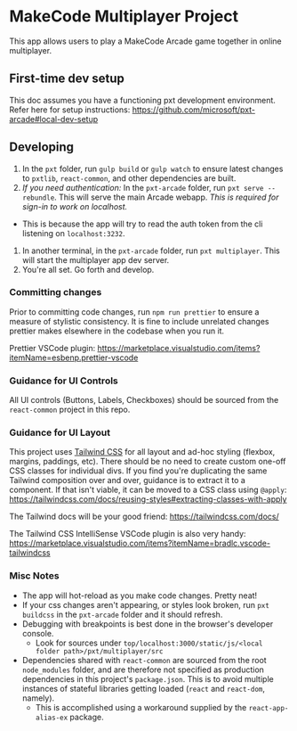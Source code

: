 # MakeCode Multiplayer Project

This app allows users to play a MakeCode Arcade game together in online multiplayer.

## First-time dev setup

This doc assumes you have a functioning pxt development environment. Refer here for setup instructions: https://github.com/microsoft/pxt-arcade#local-dev-setup

## Developing

1. In the `pxt` folder, run `gulp build` or `gulp watch` to ensure latest changes to `pxtlib`, `react-common`, and other dependencies are built.
1. *If you need authentication:* In the `pxt-arcade` folder, run `pxt serve --rebundle`. This will serve the main Arcade webapp. *This is required for sign-in to work on localhost.*
  * This is because the app will try to read the auth token from the cli listening on `localhost:3232`.
1. In another terminal, in the `pxt-arcade` folder, run `pxt multiplayer`. This will start the multiplayer app dev server.
1. You're all set. Go forth and develop.


### Committing changes

Prior to committing code changes, run `npm run prettier` to ensure a measure of stylistic consistency. It is fine to include unrelated changes prettier makes elsewhere in the codebase when you run it.

Prettier VSCode plugin: https://marketplace.visualstudio.com/items?itemName=esbenp.prettier-vscode


### Guidance for UI Controls

All UI controls (Buttons, Labels, Checkboxes) should be sourced from the `react-common` project in this repo.


### Guidance for UI Layout

This project uses [Tailwind CSS](https://tailwindcss.com/) for all layout and ad-hoc styling (flexbox, margins, paddings, etc). There should be no need to create custom one-off CSS classes for individual divs. If you find you're duplicating the same Tailwind composition over and over, guidance is to extract it to a component. If that isn't viable, it can be moved to a CSS class using `@apply`: https://tailwindcss.com/docs/reusing-styles#extracting-classes-with-apply

The Tailwind docs will be your good friend: https://tailwindcss.com/docs/

The Tailwind CSS IntelliSense VSCode plugin is also very handy: https://marketplace.visualstudio.com/items?itemName=bradlc.vscode-tailwindcss


### Misc Notes
* The app will hot-reload as you make code changes. Pretty neat!
* If your css changes aren't appearing, or styles look broken, run `pxt buildcss` in the `pxt-arcade` folder and it should refresh.
* Debugging with breakpoints is best done in the browser's developer console.
  * Look for sources under `top/localhost:3000/static/js/<local folder path>/pxt/multiplayer/src`
* Dependencies shared with `react-common` are sourced from the root `node_modules` folder, and are therefore not specified as production dependencies in this project's `package.json`. This is to avoid multiple instances of stateful libraries getting loaded (`react` and `react-dom`, namely).
  * This is accomplished using a workaround supplied by the `react-app-alias-ex` package.
